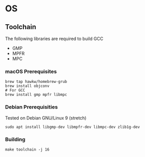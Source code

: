 # OS

## Toolchain

The following libraries are required to build GCC

- GMP
- MPFR
- MPC


### macOS Prerequisites

```
brew tap hawkw/homebrew-grub
brew install objconv
# For GCC
brew install gmp mpfr libmpc
```

### Debian Prerequisities

Tested on Debian GNU/Linux 9 (stretch)

```
sudo apt install libgmp-dev libmpfr-dev libmpc-dev zlib1g-dev
```

### Building

```
make toolchain -j 16
```
